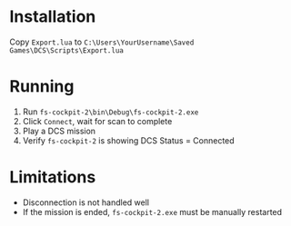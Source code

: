 # Installation
Copy `Export.lua` to `C:\Users\YourUsername\Saved Games\DCS\Scripts\Export.lua`

# Running
1. Run `fs-cockpit-2\bin\Debug\fs-cockpit-2.exe`
2. Click `Connect`, wait for scan to complete
3. Play a DCS mission
4. Verify `fs-cockpit-2` is showing DCS Status = Connected

# Limitations
* Disconnection is not handled well
* If the mission is ended, `fs-cockpit-2.exe` must be manually restarted
